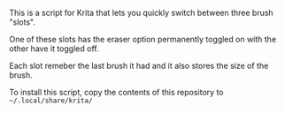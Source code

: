 This is a script for Krita that lets you quickly switch between three brush "slots".

One of these slots has the eraser option permanently toggled on with the other have it toggled off.

Each slot remeber the last brush it had and it also stores the size of the brush.

To install this script, copy the contents of this repository to `~/.local/share/krita/`
